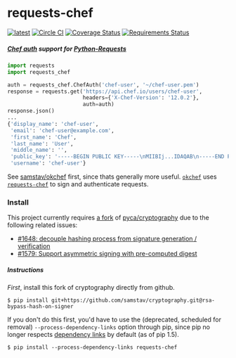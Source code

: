 # requests-chef
[![latest](https://img.shields.io/pypi/v/requests-chef.svg)](https://pypi.python.org/pypi/requests-chef) 
[![Circle CI](https://circleci.com/gh/samstav/requests-chef/tree/master.svg?style=shield)](https://circleci.com/gh/samstav/requests-chef)
[![Coverage Status](https://coveralls.io/repos/samstav/requests-chef/badge.svg)](https://coveralls.io/r/samstav/requests-chef)
[![Requirements Status](https://requires.io/github/samstav/requests-chef/requirements.svg?branch=master)](https://requires.io/github/samstav/requests-chef/requirements/?branch=master)  
##### [Chef auth](https://docs.chef.io/auth.html#authentication-headers) support for [Python-Requests](http://docs.python-requests.org/en/latest/)

```python
import requests
import requests_chef

auth = requests_chef.ChefAuth('chef-user', '~/chef-user.pem')
response = requests.get('https://api.chef.io/users/chef-user',
                        headers={'X-Chef-Version': '12.0.2'},
                        auth=auth)
response.json()
...
{'display_name': 'chef-user',
 'email': 'chef-user@example.com',
 'first_name': 'Chef',
 'last_name': 'User',
 'middle_name': '',
 'public_key': '-----BEGIN PUBLIC KEY-----\nMIIBIj...IDAQAB\n-----END PUBLIC KEY-----\n',
 'username': 'chef-user'}
```
See [samstav/okchef](https://github.com/samstav/okchef) first, since thats generally more useful. [`okchef`](https://github.com/samstav/okchef) uses [`requests-chef`](https://github.com/samstav/requests-chef) to sign and authenticate requests.
### Install

This project currently requires [a fork](https://github.com/samstav/cryptography/tree/rsa-bypass-hash-on-signer) of [pyca/cryptography](https://github.com/pyca/cryptography) due to the following related issues: 

* [#1648: decouple hashing process from signature generation / verification](https://github.com/pyca/cryptography/issues/1648)  
* [#1579: Support asymmetric signing with pre-computed digest](https://github.com/pyca/cryptography/issues/1579)

##### Instructions

*First*, install this fork of cryptography directly from github.

```
$ pip install git+https://github.com/samstav/cryptography.git@rsa-bypass-hash-on-signer
```

If you don't do this first, you'd have to use the (deprecated, scheduled for removal) `--process-dependency-links` option through pip, since pip no longer respects [dependency links](https://pythonhosted.org/setuptools/setuptools.html#dependencies-that-aren-t-in-pypi) by default (as of pip 1.5).
```
$ pip install --process-dependency-links requests-chef 
```

